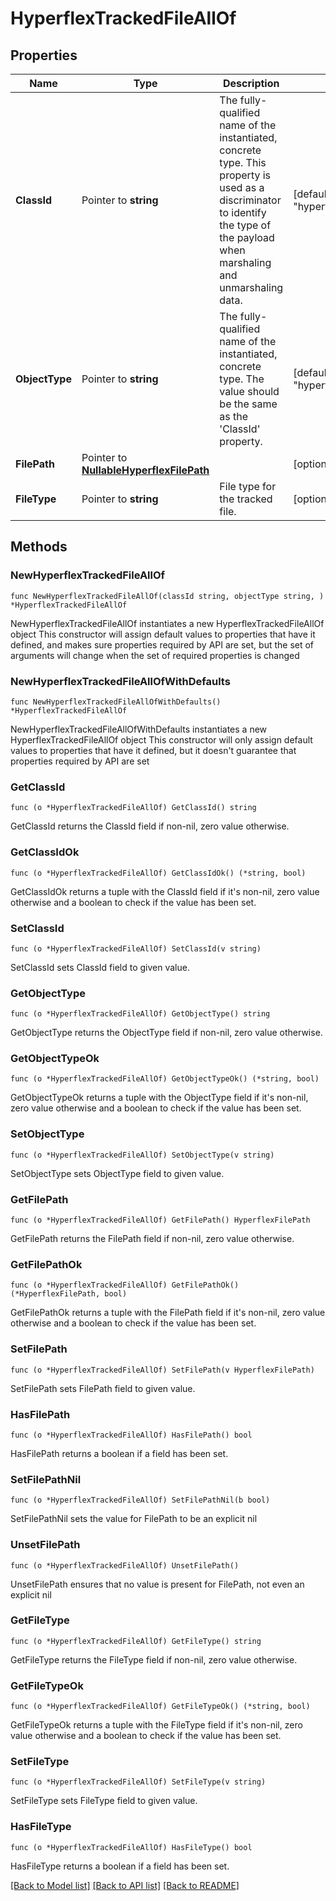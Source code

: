 # HyperflexTrackedFileAllOf

## Properties

Name | Type | Description | Notes
------------ | ------------- | ------------- | -------------
**ClassId** | Pointer to **string** | The fully-qualified name of the instantiated, concrete type. This property is used as a discriminator to identify the type of the payload when marshaling and unmarshaling data. | [default to "hyperflex.TrackedFile"]
**ObjectType** | Pointer to **string** | The fully-qualified name of the instantiated, concrete type. The value should be the same as the &#39;ClassId&#39; property. | [default to "hyperflex.TrackedFile"]
**FilePath** | Pointer to [**NullableHyperflexFilePath**](HyperflexFilePath.md) |  | [optional] 
**FileType** | Pointer to **string** | File type for the tracked file. | [optional] [readonly] 

## Methods

### NewHyperflexTrackedFileAllOf

`func NewHyperflexTrackedFileAllOf(classId string, objectType string, ) *HyperflexTrackedFileAllOf`

NewHyperflexTrackedFileAllOf instantiates a new HyperflexTrackedFileAllOf object
This constructor will assign default values to properties that have it defined,
and makes sure properties required by API are set, but the set of arguments
will change when the set of required properties is changed

### NewHyperflexTrackedFileAllOfWithDefaults

`func NewHyperflexTrackedFileAllOfWithDefaults() *HyperflexTrackedFileAllOf`

NewHyperflexTrackedFileAllOfWithDefaults instantiates a new HyperflexTrackedFileAllOf object
This constructor will only assign default values to properties that have it defined,
but it doesn't guarantee that properties required by API are set

### GetClassId

`func (o *HyperflexTrackedFileAllOf) GetClassId() string`

GetClassId returns the ClassId field if non-nil, zero value otherwise.

### GetClassIdOk

`func (o *HyperflexTrackedFileAllOf) GetClassIdOk() (*string, bool)`

GetClassIdOk returns a tuple with the ClassId field if it's non-nil, zero value otherwise
and a boolean to check if the value has been set.

### SetClassId

`func (o *HyperflexTrackedFileAllOf) SetClassId(v string)`

SetClassId sets ClassId field to given value.


### GetObjectType

`func (o *HyperflexTrackedFileAllOf) GetObjectType() string`

GetObjectType returns the ObjectType field if non-nil, zero value otherwise.

### GetObjectTypeOk

`func (o *HyperflexTrackedFileAllOf) GetObjectTypeOk() (*string, bool)`

GetObjectTypeOk returns a tuple with the ObjectType field if it's non-nil, zero value otherwise
and a boolean to check if the value has been set.

### SetObjectType

`func (o *HyperflexTrackedFileAllOf) SetObjectType(v string)`

SetObjectType sets ObjectType field to given value.


### GetFilePath

`func (o *HyperflexTrackedFileAllOf) GetFilePath() HyperflexFilePath`

GetFilePath returns the FilePath field if non-nil, zero value otherwise.

### GetFilePathOk

`func (o *HyperflexTrackedFileAllOf) GetFilePathOk() (*HyperflexFilePath, bool)`

GetFilePathOk returns a tuple with the FilePath field if it's non-nil, zero value otherwise
and a boolean to check if the value has been set.

### SetFilePath

`func (o *HyperflexTrackedFileAllOf) SetFilePath(v HyperflexFilePath)`

SetFilePath sets FilePath field to given value.

### HasFilePath

`func (o *HyperflexTrackedFileAllOf) HasFilePath() bool`

HasFilePath returns a boolean if a field has been set.

### SetFilePathNil

`func (o *HyperflexTrackedFileAllOf) SetFilePathNil(b bool)`

 SetFilePathNil sets the value for FilePath to be an explicit nil

### UnsetFilePath
`func (o *HyperflexTrackedFileAllOf) UnsetFilePath()`

UnsetFilePath ensures that no value is present for FilePath, not even an explicit nil
### GetFileType

`func (o *HyperflexTrackedFileAllOf) GetFileType() string`

GetFileType returns the FileType field if non-nil, zero value otherwise.

### GetFileTypeOk

`func (o *HyperflexTrackedFileAllOf) GetFileTypeOk() (*string, bool)`

GetFileTypeOk returns a tuple with the FileType field if it's non-nil, zero value otherwise
and a boolean to check if the value has been set.

### SetFileType

`func (o *HyperflexTrackedFileAllOf) SetFileType(v string)`

SetFileType sets FileType field to given value.

### HasFileType

`func (o *HyperflexTrackedFileAllOf) HasFileType() bool`

HasFileType returns a boolean if a field has been set.


[[Back to Model list]](../README.md#documentation-for-models) [[Back to API list]](../README.md#documentation-for-api-endpoints) [[Back to README]](../README.md)


